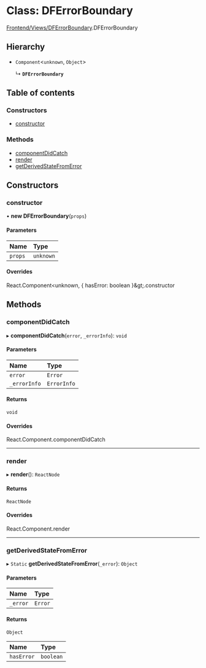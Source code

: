 # Class: DFErrorBoundary

[Frontend/Views/DFErrorBoundary](../modules/Frontend_Views_DFErrorBoundary.md).DFErrorBoundary

## Hierarchy

- `Component`<`unknown`, `Object`\>

  ↳ **`DFErrorBoundary`**

## Table of contents

### Constructors

- [constructor](Frontend_Views_DFErrorBoundary.DFErrorBoundary.md#constructor)

### Methods

- [componentDidCatch](Frontend_Views_DFErrorBoundary.DFErrorBoundary.md#componentdidcatch)
- [render](Frontend_Views_DFErrorBoundary.DFErrorBoundary.md#render)
- [getDerivedStateFromError](Frontend_Views_DFErrorBoundary.DFErrorBoundary.md#getderivedstatefromerror)

## Constructors

### constructor

• **new DFErrorBoundary**(`props`)

#### Parameters

| Name    | Type      |
| :------ | :-------- |
| `props` | `unknown` |

#### Overrides

React.Component&lt;unknown, { hasError: boolean }\&gt;.constructor

## Methods

### componentDidCatch

▸ **componentDidCatch**(`error`, `_errorInfo`): `void`

#### Parameters

| Name         | Type        |
| :----------- | :---------- |
| `error`      | `Error`     |
| `_errorInfo` | `ErrorInfo` |

#### Returns

`void`

#### Overrides

React.Component.componentDidCatch

---

### render

▸ **render**(): `ReactNode`

#### Returns

`ReactNode`

#### Overrides

React.Component.render

---

### getDerivedStateFromError

▸ `Static` **getDerivedStateFromError**(`_error`): `Object`

#### Parameters

| Name     | Type    |
| :------- | :------ |
| `_error` | `Error` |

#### Returns

`Object`

| Name       | Type      |
| :--------- | :-------- |
| `hasError` | `boolean` |
